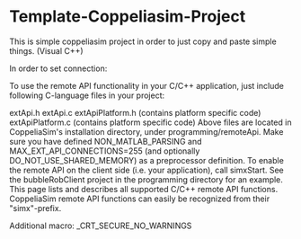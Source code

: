 # Template-Coppeliasim-Project
This is simple coppeliasim project in order to just copy and paste simple things. (Visual C++)


In order to set connection:

To use the remote API functionality in your C/C++ application, just include following C-language files in your project:

extApi.h
extApi.c
extApiPlatform.h (contains platform specific code)
extApiPlatform.c (contains platform specific code)
Above files are located in CoppeliaSim's installation directory, under programming/remoteApi. Make sure you have defined NON_MATLAB_PARSING and MAX_EXT_API_CONNECTIONS=255 (and optionally DO_NOT_USE_SHARED_MEMORY) as a preprocessor definition. To enable the remote API on the client side (i.e. your application), call simxStart. See the bubbleRobClient project in the programming directory for an example. This page lists and describes all supported C/C++ remote API functions. CoppeliaSim remote API functions can easily be recognized from their "simx"-prefix.

Additional macro: _CRT_SECURE_NO_WARNINGS

